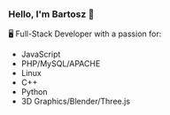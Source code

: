### Hello, I'm Bartosz 👋

🖥️ Full-Stack Developer with a passion for:

- JavaScript
- PHP/MySQL/APACHE
- Linux
- C++
- Python
- 3D Graphics/Blender/Three.js
